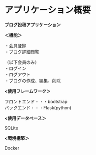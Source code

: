# アプリケーション概要

**ブログ投稿アプリケーション**

**＜機能＞**

・会員登録<br>
・ブログ詳細閲覧<br>

（以下会員のみ）<br>
・ログイン<br>
・ログアウト<br>
・ブログの作成、編集、削除<br>

**<使用フレームワーク＞**

フロントエンド・・・bootstrap <br>
バックエンド・・・Flask(python)<br>

**<使用データベース＞**

SQLite

**<環境構築＞**

Docker



